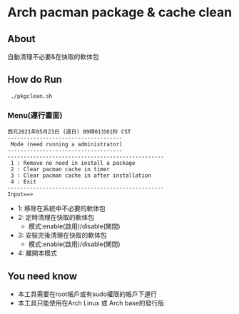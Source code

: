 # Arch pacman package & cache clean
## About
自動清理不必要&在快取的軟体包
## How do Run
```
 ./pkgclean.sh
```
### Menu(運行畫面)
```
西元2021年05月23日 (週日) 09時01分01秒 CST
------------------------------------
 Mode (need running a administrator)
------------------------------------
-------------------------------------------------
 1 : Remove no need in install a package
 2 : Clear pacman cache in timer 
 3 : Clear pacman cache in after installation
 4 : Exit 
-------------------------------------------------
Input==>
```
* 1: 移除在系統中不必要的軟体包
* 2: 定時清理在快取的軟体包
   * 模式:enable(啟用)/disable(関閉)
* 3: 安裝完後清理在快取的軟体包
   * 模式:enable(啟用)/disable(関閉)
* 4: 離開本模式
## You need know
* 本工具需要在root帳戶或有sudo權限的帳戶下運行 
* 本工具只能使用在Arch Linux 或 Arch base的發行版
